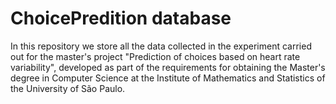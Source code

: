 # ChoicePredition database

In this repository we store all the data collected in the experiment carried out for the master's project "Prediction of choices based on heart rate variability", developed as part of the requirements for obtaining the Master's degree in Computer Science at the Institute of Mathematics and Statistics of the University of São Paulo.
